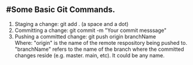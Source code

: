 #Some Basic Git Commands.
---
1. Staging a change: git add . (a space and a dot)
2. Committing a change: git commit -m "Your commit messsage"
3. Pushing a committed change: git push origin branchName  
Where:
        "origin" is the name of the remote respository being pushed to.
        "branchName" refers to the name of the branch where the committed changes reside (e.g. master. main, etc). It could be any name.
